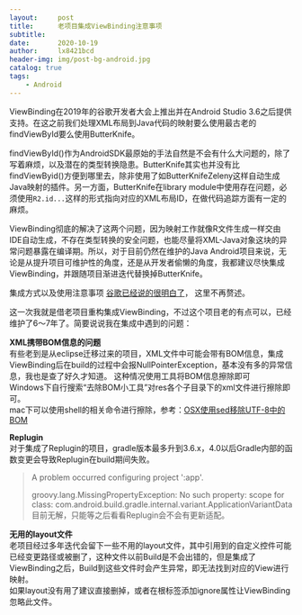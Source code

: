 ```yaml
---
layout:     post
title:      老项目集成ViewBinding注意事项
subtitle:   
date:       2020-10-19
author:     lx8421bcd
header-img: img/post-bg-android.jpg
catalog: true
tags:
    - Android
---
```


ViewBinding在2019年的谷歌开发者大会上推出并在Android Studio 3.6之后提供支持。在这之前我们处理XML布局到Java代码的映射要么使用最古老的findViewById要么使用ButterKnife。  

findViewById()作为AndroidSDK最原始的手法自然是不会有什么大问题的，除了写着麻烦，以及潜在的类型转换隐患。ButterKnife其实也并没有比findViewByid()方便到哪里去，除非使用了如ButterKnifeZeleny这样自动生成Java映射的插件。另一方面，ButterKnife在library module中使用存在问题，必须使用```R2.id...```这样的形式指向对应的XML布局ID，在做代码追踪方面有一定的麻烦。  

ViewBinding彻底的解决了这两个问题，因为映射工作就像R文件生成一样交由IDE自动生成，不存在类型转换的安全问题，也能尽量将XML-Java对象这块的异常问题暴露在编译期。所以，对于目前仍然在维护的Java Android项目来说，无论是从提升项目可维护性的角度，还是从开发者偷懒的角度，我都建议尽快集成ViewBinding，并跟随项目渐进迭代替换掉ButterKnife。

集成方式以及使用注意事项 [谷歌已经说的很明白了](https://developer.android.com/topic/libraries/view-binding?hl=zh-cn)， 这里不再赘述。

这一次我就是借老项目重构集成ViewBinding，不过这个项目老的有点可以，已经维护了6～7年了。简要说说我在集成中遇到的问题：

**XML携带BOM信息的问题**  
有些老到是从eclipse迁移过来的项目，XML文件中可能会带有BOM信息，集成ViewBinding后在build的过程中会报NullPointerException，基本没有多的异常信息，我也是查了好久才知道。
这种情况使用工具将BOM信息擦除即可  
Windows下自行搜索“去除BOM小工具”对res各个子目录下的xml文件进行擦除即可。  
mac下可以使用shell的相关命令进行擦除，参考：[OSX使用sed移除UTF-8中的BOM](https://aillieo.cn/post/2018-07-02-osx-sed-remove-bom/)  

**Replugin**  
对于集成了Replugin的项目，gradle版本最多升到3.6.x，4.0以后Gradle内部的函数变更会导致Replugin在build期间失败。  
> A problem occurred configuring project ':app'.
>
> groovy.lang.MissingPropertyException: No such property: scope for class: com.android.build.gradle.internal.variant.ApplicationVariantData
目前无解，只能等之后看看Replugin会不会有更新适配。  

**无用的layout文件**  
老项目经过多年迭代会留下一些不用的layout文件，其中引用到的自定义控件可能已经变更路径或被删了，这种文件以前Build是不会出错的，但是集成了ViewBinding之后，Build到这些文件时会产生异常，即无法找到对应的View进行映射。  
如果layout没有用了建议直接删掉，或者在根标签添加ignore属性让ViewBinding忽略此文件。  

